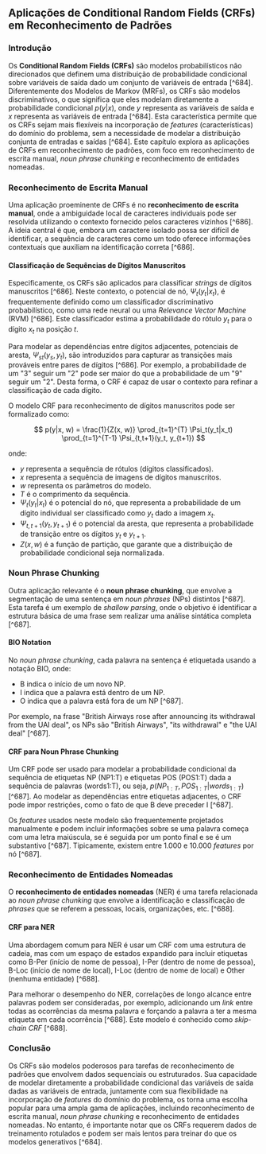 ## Aplicações de Conditional Random Fields (CRFs) em Reconhecimento de Padrões

### Introdução
Os **Conditional Random Fields (CRFs)** são modelos probabilísticos não direcionados que definem uma distribuição de probabilidade condicional sobre variáveis de saída dado um conjunto de variáveis de entrada [^684]. Diferentemente dos Modelos de Markov (MRFs), os CRFs são modelos discriminativos, o que significa que eles modelam diretamente a probabilidade condicional $p(y|x)$, onde $y$ representa as variáveis de saída e $x$ representa as variáveis de entrada [^684]. Esta característica permite que os CRFs sejam mais flexíveis na incorporação de *features* (características) do domínio do problema, sem a necessidade de modelar a distribuição conjunta de entradas e saídas [^684]. Este capítulo explora as aplicações de CRFs em reconhecimento de padrões, com foco em reconhecimento de escrita manual, *noun phrase chunking* e reconhecimento de entidades nomeadas.

### Reconhecimento de Escrita Manual
Uma aplicação proeminente de CRFs é no **reconhecimento de escrita manual**, onde a ambiguidade local de caracteres individuais pode ser resolvida utilizando o contexto fornecido pelos caracteres vizinhos [^686]. A ideia central é que, embora um caractere isolado possa ser difícil de identificar, a sequência de caracteres como um todo oferece informações contextuais que auxiliam na identificação correta [^686].

#### Classificação de Sequências de Dígitos Manuscritos
Especificamente, os CRFs são aplicados para classificar *strings* de dígitos manuscritos [^686]. Neste contexto, o potencial de nó, $\Psi_t(y_t|x_t)$, é frequentemente definido como um classificador discriminativo probabilístico, como uma rede neural ou uma *Relevance Vector Machine* (RVM) [^686]. Este classificador estima a probabilidade do rótulo $y_t$ para o dígito $x_t$ na posição $t$.

Para modelar as dependências entre dígitos adjacentes, potenciais de aresta, $\Psi_{st}(y_s, y_t)$, são introduzidos para capturar as transições mais prováveis entre pares de dígitos [^686]. Por exemplo, a probabilidade de um "3" seguir um "2" pode ser maior do que a probabilidade de um "9" seguir um "2". Desta forma, o CRF é capaz de usar o contexto para refinar a classificação de cada dígito.

O modelo CRF para reconhecimento de dígitos manuscritos pode ser formalizado como:

$$ p(y|x, w) = \frac{1}{Z(x, w)} \prod_{t=1}^{T} \Psi_t(y_t|x_t) \prod_{t=1}^{T-1} \Psi_{t,t+1}(y_t, y_{t+1}) $$

onde:
*   $y$ representa a sequência de rótulos (dígitos classificados).
*   $x$ representa a sequência de imagens de dígitos manuscritos.
*   $w$ representa os parâmetros do modelo.
*   $T$ é o comprimento da sequência.
*   $\Psi_t(y_t|x_t)$ é o potencial do nó, que representa a probabilidade de um dígito individual ser classificado como $y_t$ dado a imagem $x_t$.
*   $\Psi_{t,t+1}(y_t, y_{t+1})$ é o potencial da aresta, que representa a probabilidade de transição entre os dígitos $y_t$ e $y_{t+1}$.
*   $Z(x, w)$ é a função de partição, que garante que a distribuição de probabilidade condicional seja normalizada.

### Noun Phrase Chunking
Outra aplicação relevante é o **noun phrase chunking**, que envolve a segmentação de uma sentença em *noun phrases* (NPs) distintos [^687]. Esta tarefa é um exemplo de *shallow parsing*, onde o objetivo é identificar a estrutura básica de uma frase sem realizar uma análise sintática completa [^687].

#### BIO Notation
No *noun phrase chunking*, cada palavra na sentença é etiquetada usando a notação BIO, onde:
*   B indica o início de um novo NP.
*   I indica que a palavra está dentro de um NP.
*   O indica que a palavra está fora de um NP [^687].

Por exemplo, na frase "British Airways rose after announcing its withdrawal from the UAI deal", os NPs são "British Airways", "its withdrawal" e "the UAI deal" [^687].

#### CRF para Noun Phrase Chunking
Um CRF pode ser usado para modelar a probabilidade condicional da sequência de etiquetas NP (NP1:T) e etiquetas POS (POS1:T) dada a sequência de palavras (words1:T), ou seja, $p(NP_{1:T}, POS_{1:T}|words_{1:T})$ [^687]. Ao modelar as dependências entre etiquetas adjacentes, o CRF pode impor restrições, como o fato de que B deve preceder I [^687].

Os *features* usados neste modelo são frequentemente projetados manualmente e podem incluir informações sobre se uma palavra começa com uma letra maiúscula, se é seguida por um ponto final e se é um substantivo [^687]. Tipicamente, existem entre 1.000 e 10.000 *features* por nó [^687].

### Reconhecimento de Entidades Nomeadas
O **reconhecimento de entidades nomeadas** (NER) é uma tarefa relacionada ao *noun phrase chunking* que envolve a identificação e classificação de *phrases* que se referem a pessoas, locais, organizações, etc. [^688].

#### CRF para NER
Uma abordagem comum para NER é usar um CRF com uma estrutura de cadeia, mas com um espaço de estados expandido para incluir etiquetas como B-Per (início de nome de pessoa), I-Per (dentro de nome de pessoa), B-Loc (início de nome de local), I-Loc (dentro de nome de local) e Other (nenhuma entidade) [^688].

Para melhorar o desempenho do NER, correlações de longo alcance entre palavras podem ser consideradas, por exemplo, adicionando um *link* entre todas as ocorrências da mesma palavra e forçando a palavra a ter a mesma etiqueta em cada ocorrência [^688]. Este modelo é conhecido como *skip-chain CRF* [^688].

### Conclusão
Os CRFs são modelos poderosos para tarefas de reconhecimento de padrões que envolvem dados sequenciais ou estruturados. Sua capacidade de modelar diretamente a probabilidade condicional das variáveis de saída dadas as variáveis de entrada, juntamente com sua flexibilidade na incorporação de *features* do domínio do problema, os torna uma escolha popular para uma ampla gama de aplicações, incluindo reconhecimento de escrita manual, *noun phrase chunking* e reconhecimento de entidades nomeadas. No entanto, é importante notar que os CRFs requerem dados de treinamento rotulados e podem ser mais lentos para treinar do que os modelos generativos [^684].

<!-- END -->